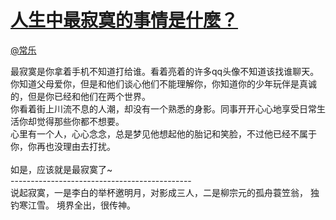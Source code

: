 
#  [人生中最寂寞的事情是什麼？](https://zhihu.com/questions/24521242)



[@常乐](https://zhihu.com/people/76dfc6b8649805678688b029b9433749)

最寂寞是你拿着手机不知道打给谁。看着亮着的许多qq头像不知道该找谁聊天。<br>你知道父母爱你，但是和他们谈心他们不能理解你，你知道你的少年玩伴是真诚的，但是你已经和他们在两个世界。<br>你看着街上川流不息的人潮，却没有一个熟悉的身影。同事开开心心地享受日常生活你却觉得那些你都不想要。<br>心里有一个人，心心念念，总是梦见他想起他的胎记和笑脸，不过他已经不属于你，你再也没理由去打扰。<br><br>如是，应该就是最寂寞了~<br>---------------------------------------------<br>说起寂寞，一是李白的举杯邀明月，对影成三人，二是柳宗元的孤舟蓑笠翁， 独钓寒江雪。 境界全出，很传神。